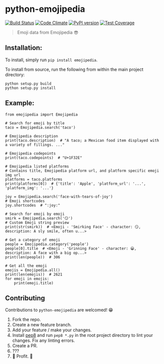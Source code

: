 # python-emojipedia
[![Build Status](https://travis-ci.org/bcongdon/python-emojipedia.svg?branch=master)](https://travis-ci.org/bcongdon/python-emojipedia)
[![Code Climate](https://codeclimate.com/github/bcongdon/python-emojipedia/badges/gpa.svg)](https://codeclimate.com/github/bcongdon/python-emojipedia)
[![PyPI version](https://badge.fury.io/py/Emojipedia.svg)](https://badge.fury.io/py/Emojipedia)
[![Test Coverage](https://codeclimate.com/github/bcongdon/python-emojipedia/badges/coverage.svg)](https://codeclimate.com/github/bcongdon/python-emojipedia/coverage)
>Emoji data from Emojipedia :sunglasses:

## Installation:
To install, simply run `pip install emojipedia`.

To install from source, run the following from within the main project directory:

```
python setup.py build
python setup.py install
```

## Example:
```
from emojipedia import Emojipedia

# Search for emoji by title
taco = Emojipedia.search('taco')

# Emojipedia description
print(taco.description)  # "A taco; a Mexican food item displayed with a variety of fillings. ..."

# Emojipedia codepoints
print(taco.codepoints)  # "U+1F32E"

# Emojipedia listed platforms 
# Contains title, Emojipedia platform url, and platform specific emoji img url
platforms = taco.platforms 
print(platforms[0])  # {'title': 'Apple', 'platform_url': '...', 'platform_img': '...'}

joy = Emojipedia.search('face-with-tears-of-joy')
# Emoji shortcodes
joy.shortcodes  # ":joy:"

# Search for emoji by emoji
smirk = Emojipedia.search('😏')
# Custom Emoji string preview
print(str(smirk))  # <Emoji - 'Smirking Face' - character: 😏, description: A sly smile, often u...>

# Get a category of emoji
people = Emojipedia.category('people')
people[0].title  # <Emoji - 'Grinning Face' - character: 😀, description: A face with a big op...>
print(len(people))  # 306

# Get all the emoji
emojis = Emojipedia.all()
print(len(emojis))  # 2621
for emoji in emojis:
    print(emoji.title)
```

## Contributing

Contributions to `python-emojipedia` are welcomed! 😁

1. Fork the repo.
2. Create a new feature branch.
3. Add your feature / make your changes.
4. Install [pep8](https://pypi.python.org/pypi/pep8) and run `pep8 *.py` in the root project directory to lint your changes. Fix any linting errors.
5. Create a PR.
6. ???
7. 🎉 Profit. 🎉
